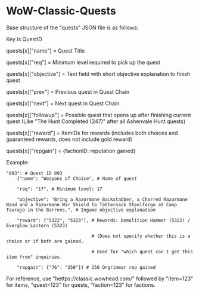 # WoW-Classic-Quests

Base structure of the "quests" JSON file is as follows:

Key is QuestID

quests[x]["name"] = Quest Title

quests[x]["req"] = Minimum level required to pick up the quest

quests[x]["objective"] = Text field with short objective explanation to finish quest

quests[x]["prev"] = Previous quest in Quest Chain

quests[x]["next"] = Next quest in Quest Chain

quests[x]["followup"] = Possible quest that opens up after finishing current quest (Like "The Hunt Completed (247)" after all Ashenvale Hunt quests)

quests[x]["reward"] = ItemIDs for rewards (includes both choices and guaranteed rewards, does not include gold reward)

quests[x]["repgain"] = {factionID: reputation gained}

Example:

    "893": # Quest ID 893
        {"name": "Weapons of Choice", # Name of quest

        "req": "17", # Minimum level: 17

        "objective": "Bring a Razormane Backstabber, a Charred Razormane Wand and a Razormane War Shield to Tatternack Steelforge at Camp Taurajo in the Barrens.", # Ingame objective explanation

        "reward": ["5322", "5323"], # Rewards: Demolition Hammer (5322) / Everglow Lantern (5323)

                                    # (Does not specify whether this is a choice or if both are gained.

                                    # Used for "which quest can I get this item from" inquiries.

        "repgain": {"76": "250"}} # 250 Orgrimmar rep gained

For reference, use "hettps://classic.wowhead.com/" followed by "item=123" for items, "quest=123" for quests, "faction=123" for factions.
